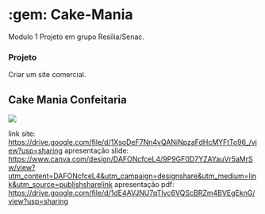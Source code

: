 <h1> :gem: Cake-Mania</h1>
Modulo 1 Projeto em grupo Resilia/Senac.

<h3> Projeto</h3>

Criar um site comercial.

<h2> Cake Mania Confeitaria </h2>
<img src="https://imgur.com/249eeBM.png" ></img>

link site:
https://drive.google.com/file/d/1XsoDeF7Nn4vQANiNpzaFdHcMYFtTo96_/view?usp=sharing
apresentação slide:
https://www.canva.com/design/DAFONcfceL4/9P9GF0D7YZAYauVr5aMrSw/view?utm_content=DAFONcfceL4&utm_campaign=designshare&utm_medium=link&utm_source=publishsharelink
apresentação pdf:
https://drive.google.com/file/d/1dE4AVJNU7qTIvc6VQScBRZm4BVEgEknG/view?usp=sharing
